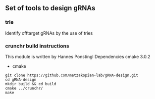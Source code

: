 ## Set of tools to design gRNAs

### trie
Identify offtarget gRNAs by the use of tries

### crunchr build instructions
This module is written by Hannes Ponstingl
Dependencies cmake 3.0.2
 - cmake
```
git clone https://github.com/metzakopian-lab/gRNA-design.git
cd gRNA-design
mkdir build && cd build
cmake ../crunchr/
make

```

